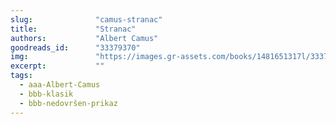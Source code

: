 ```yaml
---
slug:              "camus-stranac"
title:             "Stranac"
authors:           "Albert Camus"
goodreads_id:      "33379370"
img:               "https://images.gr-assets.com/books/1481651317l/33379370.jpg"
excerpt:           ""
tags:
  - aaa-Albert-Camus
  - bbb-klasik
  - bbb-nedovršen-prikaz
---
```


